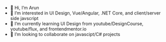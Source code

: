 - 👋 Hi, I’m Arun
- 👀 I’m interested in UI Design, Vue/Angular, .NET Core, and client/server side javscript
- 🌱 I’m currently learning UI Design from youtube/DesignCourse, youtube/flux, and frontendmentor.io
- 💞️ I’m looking to collaborate on javascipt/C# projects
